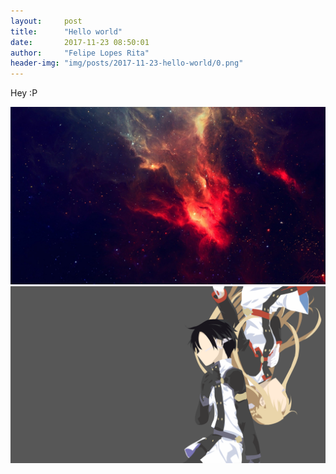 ```yaml
---
layout:     post
title:      "Hello world"
date:       2017-11-23 08:50:01
author:     "Felipe Lopes Rita"
header-img: "img/posts/2017-11-23-hello-world/0.png"
---
```


Hey :P

<img src="/img/posts/2017-11-23-hello-world/0.png" class="album-photo">


<img src="/img/posts/2017-11-23-hello-world/1.png" class="album-photo">

